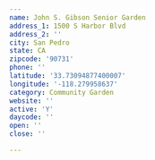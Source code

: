 ```yaml
---
name: John S. Gibson Senior Garden
address_1: 1500 S Harbor Blvd
address_2: ''
city: San Pedro
state: CA
zipcode: '90731'
phone: ''
latitude: '33.73094877400007'
longitude: '-118.279958637'
category: Community Garden
website: ''
active: 'Y'
daycode: ''
open: ''
close: ''

---
```

